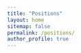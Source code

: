 ```yaml
---
title: "Positions"
layout: home
sitemap: false
permalink: /positions/
author_profile: true
---
```



